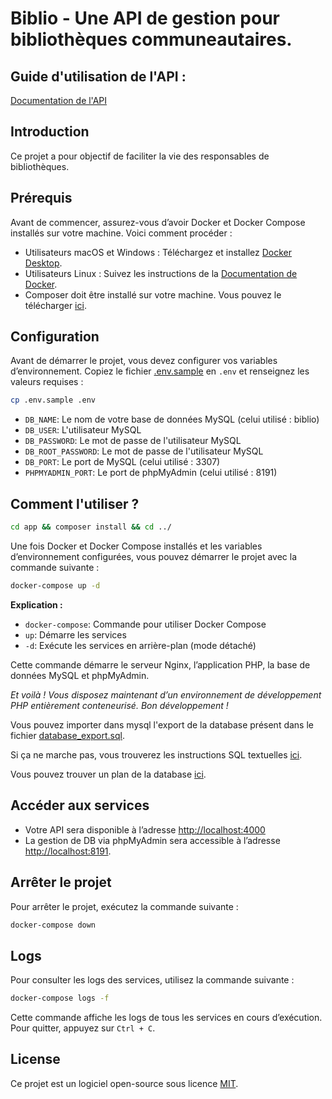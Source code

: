# Biblio - Une API de gestion pour bibliothèques communeautaires.

## Guide d'utilisation de l'API : 

[Documentation de l'API](./API.md)

## Introduction

Ce projet a pour objectif de faciliter la vie des responsables de bibliothèques.

## Prérequis

Avant de commencer, assurez-vous d’avoir Docker et Docker Compose installés sur votre machine. Voici comment procéder :

- Utilisateurs macOS et Windows : Téléchargez et installez [Docker Desktop](https://docs.docker.com/get-started/introduction/get-docker-desktop/).
- Utilisateurs Linux : Suivez les instructions de la [Documentation de Docker](https://docs.docker.com/desktop/setup/install/linux/).
- Composer doit être installé sur votre machine. Vous pouvez le télécharger [ici](https://getcomposer.org/download/).

## Configuration

Avant de démarrer le projet, vous devez configurer vos variables d’environnement. Copiez le fichier [.env.sample](./.env.sample) en `.env` et renseignez les valeurs requises :

```sh
cp .env.sample .env
```

- `DB_NAME`: Le nom de votre base de données MySQL (celui utilisé : biblio)
- `DB_USER`: L'utilisateur MySQL 
- `DB_PASSWORD`: Le mot de passe de l'utilisateur MySQL 
- `DB_ROOT_PASSWORD`: Le mot de passe de l'utilisateur MySQL 
- `DB_PORT`: Le port de MySQL (celui utilisé : 3307)
- `PHPMYADMIN_PORT`: Le port de phpMyAdmin (celui utilisé : 8191)

## Comment l'utiliser ?

```sh
cd app && composer install && cd ../
```

Une fois Docker et Docker Compose installés et les variables d’environnement configurées, vous pouvez démarrer le projet avec la commande suivante :

```sh
docker-compose up -d
```

**Explication :**

- `docker-compose`: Commande pour utiliser Docker Compose
- `up`: Démarre les services
- `-d`: Exécute les services en arrière-plan (mode détaché)

Cette commande démarre le serveur Nginx, l’application PHP, la base de données MySQL et phpMyAdmin.

_Et voilà ! Vous disposez maintenant d’un environnement de développement PHP entièrement conteneurisé. Bon développement !_

Vous pouvez importer dans mysql l'export de la database présent dans le fichier [database_export.sql](./database_export.sql). 

Si ça ne marche pas, vous trouverez les instructions SQL textuelles [ici](https://raw.githubusercontent.com/mx-989/biblio/refs/heads/main/database_instructions.md).

Vous pouvez trouver un plan de la database [ici](./database.png).

## Accéder aux services

- Votre API sera disponible à l’adresse [http://localhost:4000](http://localhost:4000)
- La gestion de DB via phpMyAdmin sera accessible à l’adresse [http://localhost:8191](http://localhost:8191).


## Arrêter le projet

Pour arrêter le projet, exécutez la commande suivante :

```sh
docker-compose down
```

## Logs

Pour consulter les logs des services, utilisez la commande suivante :

```sh
docker-compose logs -f
```

Cette commande affiche les logs de tous les services en cours d’exécution. Pour quitter, appuyez sur `Ctrl + C`.

## License

Ce projet est un logiciel open-source sous licence [MIT](https://opensource.org/licenses/MIT).